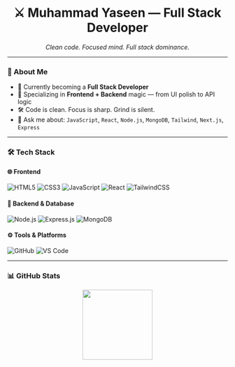 <!-- GitHub Profile README for Sigma Full Stack Developer -->

<h1 align="center">⚔️ Muhammad Yaseen — Full Stack Developer</h1>
<p align="center">
  <i>Clean code. Focused mind. Full stack dominance.</i>
</p>

---

### 🧠 About Me
- 🔭 Currently becoming a **Full Stack Developer**
- 🧩 Specializing in **Frontend + Backend** magic — from UI polish to API logic
- 🛠️ Code is clean. Focus is sharp. Grind is silent.
- 💬 Ask me about: `JavaScript`, `React`, `Node.js`, `MongoDB`, `Tailwind`, `Next.js`, `Express`

---

### 🛠️ Tech Stack

#### 🌐 Frontend
![HTML5](https://img.shields.io/badge/-HTML5-E34F26?style=flat&logo=html5&logoColor=white)
![CSS3](https://img.shields.io/badge/-CSS3-1572B6?style=flat&logo=css3)
![JavaScript](https://img.shields.io/badge/-JavaScript-F7DF1E?style=flat&logo=javascript&logoColor=000)
![React](https://img.shields.io/badge/-React-61DAFB?style=flat&logo=react)
![TailwindCSS](https://img.shields.io/badge/-Tailwind-38B2AC?style=flat&logo=tailwind-css)

#### 🔧 Backend & Database
![Node.js](https://img.shields.io/badge/-Node.js-339933?style=flat&logo=node.js)
![Express.js](https://img.shields.io/badge/-Express.js-000000?style=flat&logo=express)
![MongoDB](https://img.shields.io/badge/-MongoDB-47A248?style=flat&logo=mongodb)

#### ⚙️ Tools & Platforms

![GitHub](https://img.shields.io/badge/-GitHub-181717?style=flat&logo=github)
![VS Code](https://img.shields.io/badge/-VSCode-007ACC?style=flat&logo=visual-studio-code)

---

### 📊 GitHub Stats

<p align="center">
  <img src="https://github-readme-stats.vercel.app/api?username=YOUR_GITHUB_USERNAME&show_icons=true&theme=radical" height="160" />
  <img src="https://github-readme-stats.ve

